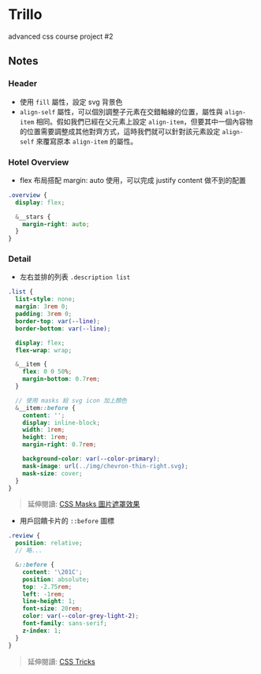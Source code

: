 # Trillo

advanced css course project #2

## Notes

### Header

* 使用 `fill` 屬性，設定 svg 背景色
* `align-self` 屬性，可以個別調整子元素在交錯軸線的位置，屬性與 `align-item` 相同。假如我們已經在父元素上設定 `align-item`，但要其中一個內容物的位置需要調整成其他對齊方式，這時我們就可以針對該元素設定 `align-self` 來覆寫原本 `align-item` 的屬性。

### Hotel Overview

* flex 布局搭配 margin: auto 使用，可以完成 justify content 做不到的配置
```scss
.overview {
  display: flex;

  &__stars {
    margin-right: auto;
  }
}
```

### Detail

* 左右並排的列表 `.description list`

```scss
.list {
  list-style: none;
  margin: 3rem 0;
  padding: 3rem 0;
  border-top: var(--line);
  border-bottom: var(--line);

  display: flex;
  flex-wrap: wrap;

  &__item {
    flex: 0 0 50%;
    margin-bottom: 0.7rem;
  }

  // 使用 masks 給 svg icon 加上顏色
  &__item::before {
    content: '';
    display: inline-block;
    width: 1rem;
    height: 1rem;
    margin-right: 0.7rem;

    background-color: var(--color-primary);
    mask-image: url(../img/chevron-thin-right.svg);
    mask-size: cover;
  }
}
```
> 延伸閱讀: [CSS Masks 圖片遮罩效果](https://w3c.hexschool.com/blog/24db18f8)


* 用戶回饋卡片的 `::before` 圖標

```scss
.review {
  position: relative;
  // 略...

  &::before {
    content: '\201C';
    position: absolute;
    top: -2.75rem;
    left: -1rem;
    line-height: 1;
    font-size: 20rem;
    color: var(--color-grey-light-2);
    font-family: sans-serif;
    z-index: 1;
  }
}
```
> 延伸閱讀: [CSS Tricks](https://css-tricks.com/snippets/html/glyphs/)
